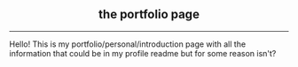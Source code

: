 <h2 align=center>the portfolio page</h2>

---

Hello! This is my portfolio/personal/introduction page with all the information that could be in my profile readme but for some reason isn't?